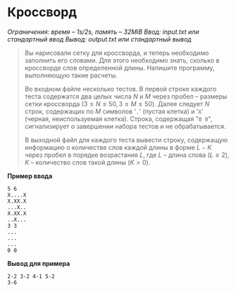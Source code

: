 # Кроссворд

*Ограничения: время – 1s/2s, память – 32MiB Ввод: input.txt или стандартный ввод Вывод: output.txt или стандартный вывод*

> Вы нарисовали сетку для кроссворда, и теперь необходимо заполнить его словами. Для этого необходимо знать, сколько в кроссворде слов определенной длины. Напишите программу, выполняющую такие расчеты.
>
> Во входном файле несколько тестов. В первой строке каждого теста содержатся два целых числа $N$ и $M$ через пробел – размеры сетки кроссворда $(3 ≤ N ≤ 50, 3 ≤ M ≤ 50)$. Далее следует $N$ строк, содержащих по $M$ символов '`.`' (пустая клетка) и '`X`' (черная, неиспользуемая клетка). Строка, содержащая "`0 0`", сигнализирует о завершении набора тестов и не обрабатывается.
>
> В выходной файл для каждого теста вывести строку, содержащую информацию о количестве слов каждой длины в форме $L − K$ через пробел в порядке возрастания $L$, где $L$ – длина слова $(L ≥ 2)$, $K$ – количество слов такой длины $(K > 0)$.

**Пример ввода**
```
5 6
X....X
X.XX.X
...X..
X.XX.X
..X...
3 3
...
...
...
0 0
```
**Вывод для примера**
```
2-2 3-2 4-1 5-2
3-6
```
